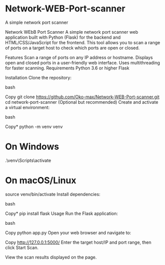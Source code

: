 # Network-WEB-Port-scanner
A simple network port scanner

Network WEbB Port Scanner
A simple network port scanner web application built with Python (Flask) for the backend and HTML/CSS/JavaScript for the frontend. This tool allows you to scan a range of ports on a target host to check which ports are open or closed.

Features
Scan a range of ports on any IP address or hostname.
Displays open and closed ports in a user-friendly web interface.
Uses multithreading for faster scanning.
Requirements
Python 3.6 or higher
Flask


Installation
Clone the repository:

bash

Copy
git clone https://github.com/Oko-max/Network-WEB-Port-scanner.git
cd network-port-scanner
(Optional but recommended) Create and activate a virtual environment:

bash

Copy*
python -m venv venv
# On Windows
.\venv\Scripts\activate
# On macOS/Linux
source venv/bin/activate
Install dependencies:

bash

Copy*
pip install flask
Usage
Run the Flask application:

bash

Copy
python app.py
Open your web browser and navigate to:


Copy
http://127.0.0.1:5000/
Enter the target host/IP and port range, then click Start Scan.

View the scan results displayed on the page.

